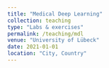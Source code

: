 ```yaml
---
title: "Medical Deep Learning"
collection: teaching
type: "Labs & exercises"
permalink: /teaching/mdl
venue: "University of Lübeck"
date: 2021-01-01
location: "City, Country"
---
```


